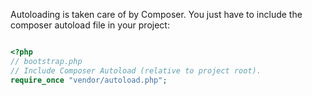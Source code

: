 Autoloading is taken care of by Composer. You just have to include the composer autoload file in your project:

~~~PHP

<?php
// bootstrap.php
// Include Composer Autoload (relative to project root).
require_once "vendor/autoload.php";

~~~
